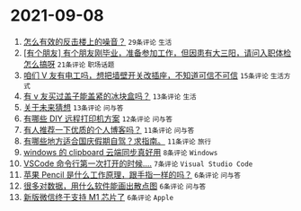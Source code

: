 # 2021-09-08

1. [怎么有效的反击楼上的噪音？](https://www.v2ex.com/t/800542) `29条评论` `生活`
1. [[有个朋友] 有个朋友刚毕业，准备参加工作，但因患有大三阳，请问入职体检怎么搞呀](https://www.v2ex.com/t/800553) `21条评论` `职场话题`
1. [咱们 V 友有电工吗，想把墙壁开关改插座，不知道可信不可信](https://www.v2ex.com/t/800556) `15条评论` `生活方式`
1. [有 v 友买过盖子能盖紧的冰块盒吗？](https://www.v2ex.com/t/800546) `13条评论` `生活`
1. [关于未来猜想](https://www.v2ex.com/t/800536) `13条评论` `问与答`
1. [有哪些 DIY 远程打印机方案](https://www.v2ex.com/t/800533) `12条评论` `问与答`
1. [有人推荐一下优质的个人博客吗？](https://www.v2ex.com/t/800547) `11条评论` `问与答`
1. [有哪些地方适合国庆假期自驾？求指南。](https://www.v2ex.com/t/800540) `11条评论` `旅行`
1. [windows 的 clipboard 云端同步真好用](https://www.v2ex.com/t/800524) `8条评论` `Windows`
1. [VSCode 命令行第一次打开的时候....](https://www.v2ex.com/t/800543) `7条评论` `Visual Studio Code`
1. [苹果 Pencil 是什么工作原理，跟手指一样的吗？](https://www.v2ex.com/t/800555) `6条评论` `问与答`
1. [很多对数据，用什么软件能画出散点图](https://www.v2ex.com/t/800534) `6条评论` `问与答`
1. [新版微信终于支持 M1 芯片了](https://www.v2ex.com/t/800531) `6条评论` `Apple`
